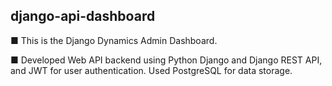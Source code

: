 ## django-api-dashboard

■ This is the Django Dynamics Admin Dashboard.

■ Developed Web API backend using Python Django and Django REST API, and JWT for user authentication. Used PostgreSQL for data storage.
